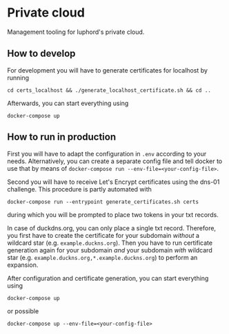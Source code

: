 # Private cloud
Management tooling for luphord's private cloud.

## How to develop

For development you will have to generate certificates for localhost by running

`cd certs_localhost && ./generate_localhost_certificate.sh && cd ..`

Afterwards, you can start everything using

`docker-compose up`

## How to run in production

First you will have to adapt the configuration in `.env` according to your needs.
Alternatively, you can create a separate config file and tell docker to use that
by means of `docker-compose run --env-file=<your-config-file>`.

Second you will have to receive Let's Encrypt certificates using the dns-01 challenge.
This procedure is partly automated with

`docker-compose run --entrypoint generate_certificates.sh certs`

during which you will be prompted to place two tokens in your txt records.

In case of duckdns.org, you can only place a single txt record. Therefore, you first have to create the certificate for your subdomain *without* a wildcard star (e.g. `example.duckns.org`). Then you have to run certificate generation again for your subdomain *and* your subdomain *with* wildcard star (e.g. `example.duckns.org,*.example.duckns.org`) to perform an expansion.

After configuration and certificate generation, you can start everything using

`docker-compose up`

or possible

`docker-compose up --env-file=<your-config-file>`